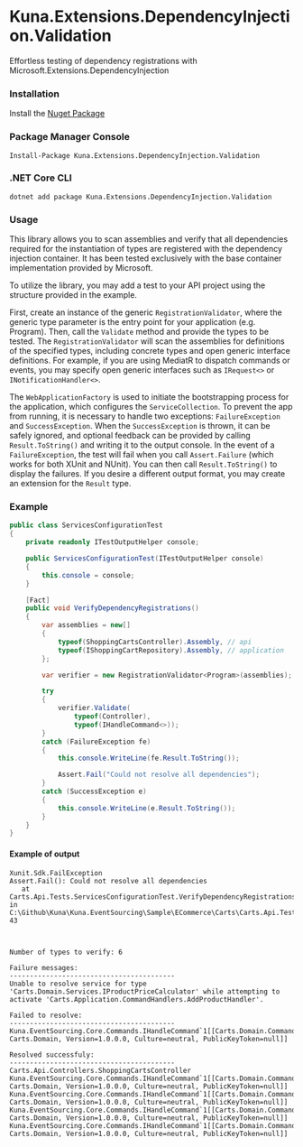 # Kuna.Extensions.DependencyInjection.Validation

Effortless testing of dependency registrations with Microsoft.Extensions.DependencyInjection

### Installation

Install the [Nuget Package](https://www.nuget.org/packages/Kuna.Extensions.DependencyInjection.Validation)

### Package Manager Console

```Install-Package Kuna.Extensions.DependencyInjection.Validation```

### .NET Core CLI

```dotnet add package Kuna.Extensions.DependencyInjection.Validation```

### Usage

This library allows you to scan assemblies and verify that all dependencies required for the instantiation of types are registered with the dependency injection container. It has been tested exclusively with the base container implementation provided by Microsoft.

To utilize the library, you may add a test to your API project using the structure provided in the example.

First, create an instance of the generic ```RegistrationValidator```, where the generic type parameter is the entry point for your application (e.g. Program). Then, call the ```Validate``` method and provide the types to be tested. The ```RegistrationValidator``` will scan the assemblies for definitions of the specified types, including concrete types and open generic interface definitions. For example, if you are using MediatR to dispatch commands or events, you may specify open generic interfaces such as ```IRequest<>``` or ```INotificationHandler<>```.

The ```WebApplicationFactory``` is used to initiate the bootstrapping process for the application, which configures the ```ServiceCollection```. To prevent the app from running, it is necessary to handle two exceptions: ```FailureException``` and ```SuccessException```. When the ```SuccessException``` is thrown, it can be safely ignored, and optional feedback can be provided by calling ```Result.ToString()``` and writing it to the output console. In the event of a ```FailureException```, the test will fail when you call ```Assert.Failure``` (which works for both XUnit and NUnit). You can then call ```Result.ToString()``` to display the failures. If you desire a different output format, you may create an extension for the ```Result``` type.


### Example
```c#
public class ServicesConfigurationTest
{
    private readonly ITestOutputHelper console;

    public ServicesConfigurationTest(ITestOutputHelper console)
    {
        this.console = console;
    }

    [Fact]
    public void VerifyDependencyRegistrations()
    {
        var assemblies = new[]
        {
            typeof(ShoppingCartsController).Assembly, // api
            typeof(IShoppingCartRepository).Assembly, // application
        };

        var verifier = new RegistrationValidator<Program>(assemblies);

        try
        {
            verifier.Validate(
                typeof(Controller),
                typeof(IHandleCommand<>));
        }
        catch (FailureException fe)
        {
            this.console.WriteLine(fe.Result.ToString());

            Assert.Fail("Could not resolve all dependencies");
        }
        catch (SuccessException e)
        {
            this.console.WriteLine(e.Result.ToString());
        }
    }
}
```

#### Example of output

```
Xunit.Sdk.FailException
Assert.Fail(): Could not resolve all dependencies
   at Carts.Api.Tests.ServicesConfigurationTest.VerifyDependencyRegistrations() in C:\Github\Kuna\Kuna.EventSourcing\Sample\ECommerce\Carts\Carts.Api.Tests\ServicesConfigurationTests.cs:line 43



Number of types to verify: 6

Failure messages:
-----------------------------------------
Unable to resolve service for type 'Carts.Domain.Services.IProductPriceCalculator' while attempting to activate 'Carts.Application.CommandHandlers.AddProductHandler'.

Failed to resolve:
-----------------------------------------
Kuna.EventSourcing.Core.Commands.IHandleCommand`1[[Carts.Domain.Commands.AddProduct, Carts.Domain, Version=1.0.0.0, Culture=neutral, PublicKeyToken=null]]

Resolved successfuly:
-----------------------------------------
Carts.Api.Controllers.ShoppingCartsController
Kuna.EventSourcing.Core.Commands.IHandleCommand`1[[Carts.Domain.Commands.CancelShoppingCart, Carts.Domain, Version=1.0.0.0, Culture=neutral, PublicKeyToken=null]]
Kuna.EventSourcing.Core.Commands.IHandleCommand`1[[Carts.Domain.Commands.ConfirmShoppingCart, Carts.Domain, Version=1.0.0.0, Culture=neutral, PublicKeyToken=null]]
Kuna.EventSourcing.Core.Commands.IHandleCommand`1[[Carts.Domain.Commands.OpenShoppingCart, Carts.Domain, Version=1.0.0.0, Culture=neutral, PublicKeyToken=null]]
Kuna.EventSourcing.Core.Commands.IHandleCommand`1[[Carts.Domain.Commands.RemoveProduct, Carts.Domain, Version=1.0.0.0, Culture=neutral, PublicKeyToken=null]]
```
